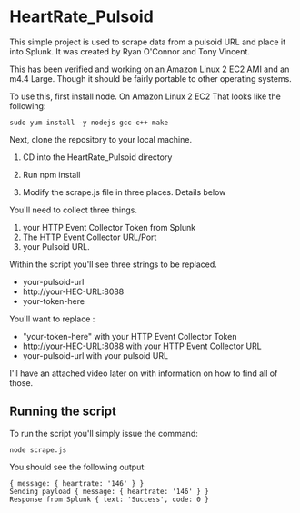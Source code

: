 # HeartRate_Pulsoid

This simple project is used to scrape data from a pulsoid URL and place it into Splunk. It was created by Ryan O'Connor and Tony Vincent. 


This has been verified and working on an Amazon Linux 2 EC2 AMI and an m4.4 Large. Though it should be fairly portable to other operating systems.  


To use this, first install node. On Amazon Linux 2 EC2 That looks like the following:

```
sudo yum install -y nodejs gcc-c++ make
```

Next, clone the repository to your local machine.

1. CD into the HeartRate_Pulsoid directory

2. Run npm install

3. Modify the scrape.js file in three places. Details below

You'll need to collect three things. 

1. your HTTP Event Collector Token from Splunk
2. The HTTP Event Collector URL/Port
3. your Pulsoid URL. 

Within the script you'll see three strings to be replaced. 

* your-pulsoid-url
* http://your-HEC-URL:8088
* your-token-here

You'll want to replace :

* "your-token-here" with your HTTP Event Collector Token
* http://your-HEC-URL:8088 with your HTTP Event Collector URL
* your-pulsoid-url with your pulsoid URL

I'll have an attached video later on with information on how to find all of those.

## Running the script

To run the script you'll simply issue the command:

```
node scrape.js
```

You should see the following output:

```
{ message: { heartrate: '146' } }
Sending payload { message: { heartrate: '146' } }
Response from Splunk { text: 'Success', code: 0 }
```
